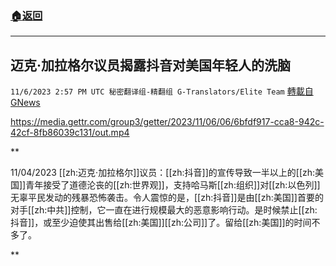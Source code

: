 ###  [:house:返回](README.md)
---


## 迈克·加拉格尔议员揭露抖音对美国年轻人的洗脑
`11/6/2023 2:57 PM UTC 秘密翻译组-精翻组 G-Translators/Elite Team` [轉載自GNews](https://gnews.org/articles/1930578)


https://media.gettr.com/group3/getter/2023/11/06/06/6bfdf917-cca8-942c-42cf-8fb86039c131/out.mp4

**

11/04/2023 [[zh:迈克·加拉格尔]]议员：[[zh:抖音]]的宣传导致一半以上的[[zh:美国]]青年接受了道德沦丧的[[zh:世界观]]，支持哈马斯[[zh:组织]]对[[zh:以色列]]无辜平民发动的残暴恐怖袭击。令人震惊的是，[[zh:抖音]]是由[[zh:美国]]首要的对手[[zh:中共]]控制，它一直在进行规模最大的恶意影响行动。是时候禁止[[zh:抖音]]，或至少迫使其出售给[[zh:美国]][[zh:公司]]了。留给[[zh:美国]]的时间不多了。

**
